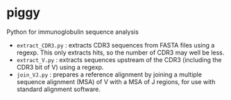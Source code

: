 # piggy
Python for immunoglobulin sequence analysis

- ```extract_CDR3.py``` : extracts CDR3 sequences from FASTA files using a regexp. This only extracts hits, so the number of CDR3 may well be less.
- ```extract_V.py``` : extracts sequences upstream of the CDR3 (including the CDR3 bit of V) using a regexp.
- ```join_VJ.py``` : prepares a reference alignment by joining a multiple sequence alignment (MSA) of V with a MSA of J regions, for use with standard alignment software.
